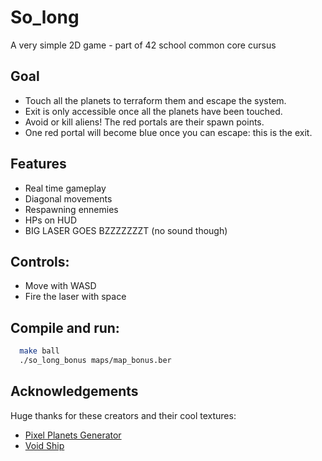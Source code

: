 # So_long
A very simple 2D game - part of 42 school common core cursus

## Goal
  - Touch all the planets to terraform them and escape the system.
  - Exit is only accessible once all the planets have been touched.
  - Avoid or kill aliens! The red portals are their spawn points.
  - One red portal will become blue once you can escape: this is the exit.

## Features
  - Real time gameplay
  - Diagonal movements
  - Respawning ennemies
  - HPs on HUD
  - BIG LASER GOES BZZZZZZZT (no sound though)

## Controls:
  - Move with WASD
  - Fire the laser with space

## Compile and run: 
```bash
  make ball
  ./so_long_bonus maps/map_bonus.ber

```
## Acknowledgements

Huge thanks for these creators and their cool textures: 

 - [Pixel Planets Generator](https://deep-fold.itch.io/pixel-planet-generator)
 - [Void Ship](https://foozlecc.itch.io/void-main-ship)